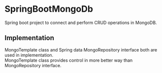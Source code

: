 # SpringBootMongoDb
Spring boot project to connect and perform CRUD operations in MongoDB.  

## Implementation
MongoTemplate class and Spring data MongoRepository interface both are used in implementation.  
MongoTemplate class provides control in more better way than MongoRepository interface.  
